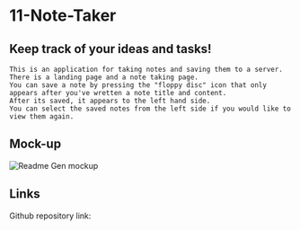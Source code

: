# 11-Note-Taker

## Keep track of your ideas and tasks!

```
This is an application for taking notes and saving them to a server.
There is a landing page and a note taking page.
You can save a note by pressing the "floppy disc" icon that only appears after you've wretten a note title and content.
After its saved, it appears to the left hand side.
You can select the saved notes from the left side if you would like to view them again.
```

## Mock-up

![Readme Gen mockup](-.png)

## Links

Github repository link: 